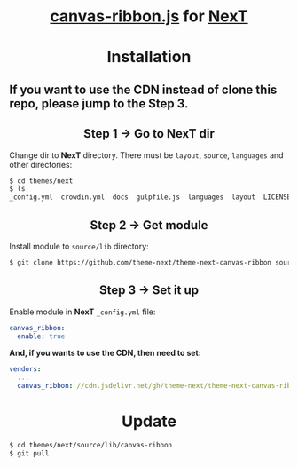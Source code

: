 <h1 align="center"><a href="https://github.com/hustcc/ribbon.js">canvas-ribbon.js</a> for <a href="https://github.com/theme-next">NexT</a></h1>

<h1 align="center">Installation</h1>

<h2>If you want to use the CDN instead of clone this repo, please jump to the Step 3.</h2>

<h2 align="center">Step 1 &rarr; Go to NexT dir</h2>

Change dir to **NexT** directory. There must be `layout`, `source`, `languages` and other directories:

```sh
$ cd themes/next
$ ls
_config.yml  crowdin.yml  docs  gulpfile.js  languages  layout  LICENSE.md  package.json  README.md  scripts  source
```

<h2 align="center">Step 2 &rarr; Get module</h2>

Install module to `source/lib` directory:

```sh
$ git clone https://github.com/theme-next/theme-next-canvas-ribbon source/lib/canvas-ribbon
```

<h2 align="center">Step 3 &rarr; Set it up</h2>

Enable module in **NexT** `_config.yml` file:

```yml
canvas_ribbon:
  enable: true
```

**And, if you wants to use the CDN, then need to set:**

```yml
vendors:
  ...
  canvas_ribbon: //cdn.jsdelivr.net/gh/theme-next/theme-next-canvas-ribbon/canvas-ribbon.min.js
```

<h1 align="center">Update</h1>

```sh
$ cd themes/next/source/lib/canvas-ribbon
$ git pull
```
